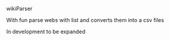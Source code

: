 wikiParser

With fun parse webs with list and converts them into a csv files

In development to be expanded
